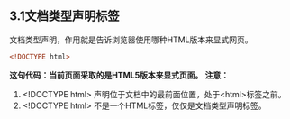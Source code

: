 ## 3.1文档类型声明标签

<!DOCTYPE> 文档类型声明，作用就是告诉浏览器使用哪种HTML版本来显式网页。

```html
<!DOCTYPE html>
```

**这句代码：当前页面采取的是HTML5版本来显式页面。**
**注意：**
1. \<!DOCTYPE html> 声明位于文档中的最前面位置，处于\<html>标签之前。
2. \<!DOCTYPE html> 不是一个HTML标签，仅仅是文档类型声明标签。